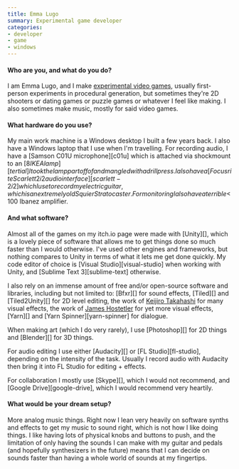 ```yaml
---
title: Emma Lugo
summary: Experimental game developer
categories:
- developer
- game
- windows
---
```


#### Who are you, and what do you do?

I am Emma Lugo, and I make [experimental video games](https://lycaon.itch.io/ "Emma's video games."), usually first-person experiments in procedural generation, but sometimes they're 2D shooters or dating games or puzzle games or whatever I feel like making. I also sometimes make music, mostly for said video games. 

#### What hardware do you use?

My main work machine is a Windows desktop I built a few years back. I also have a Windows laptop that I use when I'm travelling. For recording audio, I have a [Samson C01U microphone][c01u] which is attached via shockmount to an [$8 IKEA lamp][tertial] I took the lamp part off of and mangled with a drill press. I also have a [Focusrite Scarlett 2i2 audio interface][scarlett-2i2] which I use to record my electric guitar, which is an extremely old Squier Stratocaster. For monitoring I also have a terrible <$100 Ibanez amplifier. 

#### And what software?

Almost all of the games on my itch.io page were made with [Unity][], which is a lovely piece of software that allows me to get things done so much faster than I would otherwise. I've used other engines and frameworks, but nothing compares to Unity in terms of what it lets me get done quickly. My code editor of choice is [Visual Studio][visual-studio] when working with Unity, and [Sublime Text 3][sublime-text] otherwise. 

I also rely on an immense amount of free and/or open-source software and libraries, including but not limited to: [Bfxr][] for sound effects, [Tiled][] and [Tiled2Unity][] for 2D level editing, the work of [Keijiro Takahashi](https://github.com/keijiro "Keijiro's GitHub account.") for many visual effects, the work of [James Hostetler](https://twitter.com/metkis "James' Twitter account.") for yet more visual effects, [Yarn][] and [Yarn Spinner][yarn-spinner] for dialogue. 

When making art (which I do very rarely), I use [Photoshop][] for 2D things and [Blender][] for 3D things. 

For audio editing I use either [Audacity][] or [FL Studio][fl-studio], depending on the intensity of the task. Usually I record audio with Audacity then bring it into FL Studio for editing + effects. 

For collaboration I mostly use [Skype][], which I would not recommend, and [Google Drive][google-drive], which I would recommend very heartily. 

#### What would be your dream setup?

More analog music things. Right now I lean very heavily on software synths and effects to get my music to sound right, which is not how I like doing things. I like having lots of physical knobs and buttons to push, and the limitation of only having the sounds I can make with my guitar and pedals (and hopefully synthesizers in the future) means that I can decide on sounds faster than having a whole world of sounds at my fingertips. 
